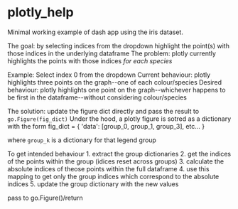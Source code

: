 # plotly_help
Minimal working example of dash app using the iris dataset.

The goal: by selecting indices from the dropdown highlight the point(s) with those indices in the underlying dataframe
The problem: plotly currently highlights the points with those indices *for each species*

Example: Select index 0 from the dropdown
Current behaviour: plotly highlights three points on the graph--one of each colour/species
Desired behaviour: plotly highlights one point on the graph--whichever happens to be first in the dataframe--without considering colour/species

The solution: update the figure dict directly and pass the result to `go.Figure(fig_dict)`
Under the hood, a plotly figure is sotred as a dictionary with the form
    fig_dict = {
        'data': [group_0, group_1, group_3],
        etc...
    }
    
where `group_k` is a dictionary for that legend group
    
To get intended behaviour
    1. extract the group dictionaries
    2. get the indices of the points within the group (idices reset across groups)
    3. calculate the absolute indices of theose points within the full dataframe
    4. use this mapping to get only the group indices which correspond to the absolute indices
    5. update the group dictionary with the new values
    
pass to go.Figure()/return
